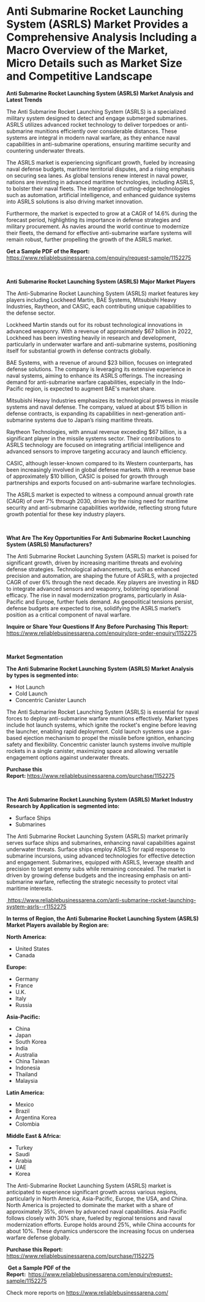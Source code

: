 <p><h1>Anti Submarine Rocket Launching System (ASRLS) Market Provides a Comprehensive Analysis Including a Macro Overview of the Market, Micro Details such as Market Size and Competitive Landscape</h1></p><p><strong>Anti Submarine Rocket Launching System (ASRLS) Market Analysis and Latest Trends</strong></p>
<p><p>The Anti Submarine Rocket Launching System (ASRLS) is a specialized military system designed to detect and engage submerged submarines. ASRLS utilizes advanced rocket technology to deliver torpedoes or anti-submarine munitions efficiently over considerable distances. These systems are integral in modern naval warfare, as they enhance naval capabilities in anti-submarine operations, ensuring maritime security and countering underwater threats.</p><p>The ASRLS market is experiencing significant growth, fueled by increasing naval defense budgets, maritime territorial disputes, and a rising emphasis on securing sea lanes. As global tensions renew interest in naval power, nations are investing in advanced maritime technologies, including ASRLS, to bolster their naval fleets. The integration of cutting-edge technologies such as automation, artificial intelligence, and enhanced guidance systems into ASRLS solutions is also driving market innovation.</p><p>Furthermore, the market is expected to grow at a CAGR of 14.6% during the forecast period, highlighting its importance in defense strategies and military procurement. As navies around the world continue to modernize their fleets, the demand for effective anti-submarine warfare systems will remain robust, further propelling the growth of the ASRLS market.</p></p>
<p><strong>Get a Sample PDF of the Report:&nbsp;</strong> <a href="https://www.reliablebusinessarena.com/enquiry/request-sample/1152275?utm_campaign=2795&utm_medium=2&utm_source=Github&utm_content=ia&utm_term=28022025&utm_id=anti-submarine-rocket-launching-system-asrls">https://www.reliablebusinessarena.com/enquiry/request-sample/1152275</a></p>
<p>&nbsp;</p>
<p><strong>Anti Submarine Rocket Launching System (ASRLS) Major Market Players</strong></p>
<p><p>The Anti-Submarine Rocket Launching System (ASRLS) market features key players including Lockheed Martin, BAE Systems, Mitsubishi Heavy Industries, Raytheon, and CASIC, each contributing unique capabilities to the defense sector. </p><p>Lockheed Martin stands out for its robust technological innovations in advanced weaponry. With a revenue of approximately $67 billion in 2022, Lockheed has been investing heavily in research and development, particularly in underwater warfare and anti-submarine systems, positioning itself for substantial growth in defense contracts globally.</p><p>BAE Systems, with a revenue of around $23 billion, focuses on integrated defense solutions. The company is leveraging its extensive experience in naval systems, aiming to enhance its ASRLS offerings. The increasing demand for anti-submarine warfare capabilities, especially in the Indo-Pacific region, is expected to augment BAE's market share.</p><p>Mitsubishi Heavy Industries emphasizes its technological prowess in missile systems and naval defense. The company, valued at about $15 billion in defense contracts, is expanding its capabilities in next-generation anti-submarine systems due to Japan’s rising maritime threats.</p><p>Raytheon Technologies, with annual revenue exceeding $67 billion, is a significant player in the missile systems sector. Their contributions to ASRLS technology are focused on integrating artificial intelligence and advanced sensors to improve targeting accuracy and launch efficiency.</p><p>CASIC, although lesser-known compared to its Western counterparts, has been increasingly involved in global defense markets. With a revenue base of approximately $10 billion, CASIC is poised for growth through partnerships and exports focused on anti-submarine warfare technologies.</p><p>The ASRLS market is expected to witness a compound annual growth rate (CAGR) of over 7% through 2030, driven by the rising need for maritime security and anti-submarine capabilities worldwide, reflecting strong future growth potential for these key industry players.</p></p>
<p>&nbsp;</p>
<p><strong>What Are The Key Opportunities For Anti Submarine Rocket Launching System (ASRLS) Manufacturers?</strong></p>
<p><p>The Anti Submarine Rocket Launching System (ASRLS) market is poised for significant growth, driven by increasing maritime threats and evolving defense strategies. Technological advancements, such as enhanced precision and automation, are shaping the future of ASRLS, with a projected CAGR of over 6% through the next decade. Key players are investing in R&D to integrate advanced sensors and weaponry, bolstering operational efficacy. The rise in naval modernization programs, particularly in Asia-Pacific and Europe, further fuels demand. As geopolitical tensions persist, defense budgets are expected to rise, solidifying the ASRLS market’s position as a critical component of naval warfare.</p></p>
<p><strong>Inquire or Share Your Questions If Any Before Purchasing This Report:</strong> <a href="https://www.reliablebusinessarena.com/enquiry/pre-order-enquiry/1152275?utm_campaign=2795&utm_medium=2&utm_source=Github&utm_content=ia&utm_term=28022025&utm_id=anti-submarine-rocket-launching-system-asrls">https://www.reliablebusinessarena.com/enquiry/pre-order-enquiry/1152275</a></p>
<p>&nbsp;</p>
<p><strong>Market Segmentation</strong></p>
<p><strong>The Anti Submarine Rocket Launching System (ASRLS) Market Analysis by types is segmented into:</strong></p>
<p><ul><li>Hot Launch</li><li>Cold Launch</li><li>Concentric Canister Launch</li></ul></p>
<p><p>The Anti Submarine Rocket Launching System (ASRLS) is essential for naval forces to deploy anti-submarine warfare munitions effectively. Market types include hot launch systems, which ignite the rocket's engine before leaving the launcher, enabling rapid deployment. Cold launch systems use a gas-based ejection mechanism to propel the missile before ignition, enhancing safety and flexibility. Concentric canister launch systems involve multiple rockets in a single canister, maximizing space and allowing versatile engagement options against underwater threats.</p></p>
<p><strong>Purchase this Report:&nbsp;</strong><a href="https://www.reliablebusinessarena.com/purchase/1152275?utm_campaign=2795&utm_medium=2&utm_source=Github&utm_content=ia&utm_term=28022025&utm_id=anti-submarine-rocket-launching-system-asrls">https://www.reliablebusinessarena.com/purchase/1152275</a></p>
<p>&nbsp;</p>
<p><strong>The Anti Submarine Rocket Launching System (ASRLS) Market Industry Research by Application is segmented into:</strong></p>
<p><ul><li>Surface Ships</li><li>Submarines</li></ul></p>
<p><p>The Anti Submarine Rocket Launching System (ASRLS) market primarily serves surface ships and submarines, enhancing naval capabilities against underwater threats. Surface ships employ ASRLS for rapid response to submarine incursions, using advanced technologies for effective detection and engagement. Submarines, equipped with ASRLS, leverage stealth and precision to target enemy subs while remaining concealed. The market is driven by growing defense budgets and the increasing emphasis on anti-submarine warfare, reflecting the strategic necessity to protect vital maritime interests.</p></p>
<p><a href="https://www.reliablebusinessarena.com/anti-submarine-rocket-launching-system-asrls--r1152275?utm_campaign=2795&utm_medium=2&utm_source=Github&utm_content=ia&utm_term=28022025&utm_id=anti-submarine-rocket-launching-system-asrls">&nbsp;https://www.reliablebusinessarena.com/anti-submarine-rocket-launching-system-asrls--r1152275</a></p>
<p><strong>In terms of Region, the Anti Submarine Rocket Launching System (ASRLS) Market Players available by Region are:</strong></p>
<p>
    <p> <strong> North America: </strong>
        <ul>
            <li>United States</li>
            <li>Canada</li>
        </ul>
        </p> 
    <p> <strong> Europe: </strong>
        <ul>
            <li>Germany</li>
            <li>France</li>
            <li>U.K.</li>
            <li>Italy</li>
            <li>Russia</li>
        </ul>
        </p> 
    <p> <strong> Asia-Pacific: </strong>
        <ul>
            <li>China</li>
            <li>Japan</li>
            <li>South Korea</li>
            <li>India</li>
            <li>Australia</li>
            <li>China Taiwan</li>
            <li>Indonesia</li>
            <li>Thailand</li>
            <li>Malaysia</li>
        </ul>
        </p> 
    <p> <strong> Latin America: </strong>
        <ul>
            <li>Mexico</li>
            <li>Brazil</li>
            <li>Argentina Korea</li>
            <li>Colombia</li>
        </ul>
        </p> 
    <p> <strong> Middle East & Africa: </strong>
        <ul>
            <li>Turkey</li>
            <li>Saudi</li>
            <li>Arabia</li>
            <li>UAE</li>
            <li>Korea</li>
        </ul>
    </p>
    </p>
<p><p>The Anti-Submarine Rocket Launching System (ASRLS) market is anticipated to experience significant growth across various regions, particularly in North America, Asia-Pacific, Europe, the USA, and China. North America is projected to dominate the market with a share of approximately 35%, driven by advanced naval capabilities. Asia-Pacific follows closely with 30% share, fueled by regional tensions and naval modernization efforts. Europe holds around 25%, while China accounts for about 10%. These dynamics underscore the increasing focus on undersea warfare defense globally.</p></p>
<p><strong>Purchase this Report: </strong><a href="https://www.reliablebusinessarena.com/purchase/1152275?utm_campaign=2795&utm_medium=2&utm_source=Github&utm_content=ia&utm_term=28022025&utm_id=anti-submarine-rocket-launching-system-asrls">https://www.reliablebusinessarena.com/purchase/1152275</a></p>
<p>&nbsp;<strong>Get a Sample PDF of the Report:&nbsp;&nbsp;</strong><a href="https://www.reliablebusinessarena.com/enquiry/request-sample/1152275?utm_campaign=2795&utm_medium=2&utm_source=Github&utm_content=ia&utm_term=28022025&utm_id=anti-submarine-rocket-launching-system-asrls">https://www.reliablebusinessarena.com/enquiry/request-sample/1152275</a></p>
<p><strong></strong></p>
<p>Check more reports on <a href="https://www.reliablebusinessarena.com/?utm_campaign=2795&utm_medium=2&utm_source=Github&utm_content=ia&utm_term=28022025&utm_id=anti-submarine-rocket-launching-system-asrls">https://www.reliablebusinessarena.com/</a></p>
